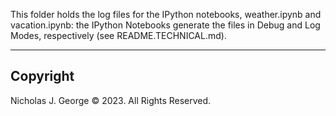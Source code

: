 This folder holds the log files for the IPython notebooks, weather.ipynb and vacation.ipynb: the IPython Notebooks generate the files in Debug and Log Modes, respectively (see README.TECHNICAL.md).

----

## Copyright

Nicholas J. George © 2023. All Rights Reserved.
